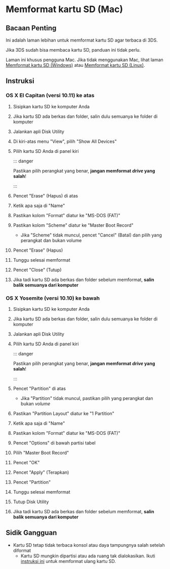 # Memformat kartu SD (Mac)

## Bacaan Penting

Ini adalah laman lebihan untuk memformat kartu SD agar terbaca di 3DS.

Jika 3DS sudah bisa membaca kartu SD, panduan ini tidak perlu.

Laman ini khusus pengguna Mac. Jika tidak menggunakan Mac, lihat laman [Memformat kartu SD (Windows)](formatting-sd-\(windows\)) atau [Memformat kartu SD (Linux)](formatting-sd-\(linux\)).

## Instruksi

### OS X El Capitan (versi 10.11) ke atas

1. Sisipkan kartu SD ke komputer Anda

2. Jika kartu SD ada berkas dan folder, salin dulu semuanya ke folder di komputer

3. Jalankan apli Disk Utility

4. Di kiri-atas menu "View", pilih "Show All Devices"

5. Pilih kartu SD Anda di panel kiri

    ::: danger

    Pastikan pilih perangkat yang benar, **jangan memformat _drive_ yang salah**!

    :::

6. Pencet "Erase" (Hapus) di atas

7. Ketik apa saja di "Name"

8. Pastikan kolom "Format" diatur ke "MS-DOS (FAT)"

9. Pastikan kolom "Scheme" diatur ke "Master Boot Record"
    - Jika "Scheme" tidak muncul, pencet "Cancel" (Batal) dan pilih yang perangkat dan bukan volume

10. Pencet "Erase" (Hapus)

11. Tunggu selesai memformat

12. Pencet "Close" (Tutup)

13. Jika tadi kartu SD ada berkas dan folder sebelum memformat, **salin balik semuanya dari komputer**

### OS X Yosemite (versi 10.10) ke bawah

1. Sisipkan kartu SD ke komputer Anda

2. Jika kartu SD ada berkas dan folder, salin dulu semuanya ke folder di komputer

3. Jalankan apli Disk Utility

4. Pilih kartu SD Anda di panel kiri

    ::: danger

    Pastikan pilih perangkat yang benar, **jangan memformat _drive_ yang salah**!

    :::

5. Pencet "Partition" di atas
    - Jika "Partition" tidak muncul, pastikan pilih yang perangkat dan bukan _volume_

6. Pastikan "Partition Layout" diatur ke "1 Partition"

7. Ketik apa saja di "Name"

8. Pastikan kolom "Format" diatur ke "MS-DOS (FAT)"

9. Pencet "Options" di bawah partisi tabel

10. Pilih "Master Boot Record"

11. Pencet "OK"

12. Pencet "Apply" (Terapkan)

13. Pencet "Partition"

14. Tunggu selesai memformat

15. Tutup Disk Utility

16. Jika tadi kartu SD ada berkas dan folder sebelum memformat, **salin balik semuanya dari komputer**

## Sidik Gangguan

- Kartu SD tetap tidak terbaca konsol atau daya tampungnya salah setelah diformat
    - Kartu SD mungkin dipartisi atau ada ruang tak dialokasikan. Ikuti [instruksi ini](https://wiki.hacks.guide/wiki/SD_Clean/Mac) untuk memformat ulang kartu SD.